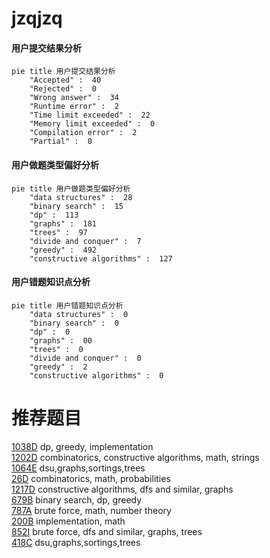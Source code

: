 # jzqjzq

<!-- tabs:start -->



#### **用户提交结果分析**

```mermaid
pie title 用户提交结果分析
    "Accepted" :  40
    "Rejected" :  0
    "Wrong answer" :  34
    "Runtime error" :  2
    "Time limit exceeded" :  22
    "Memory limit exceeded" :  0
    "Compilation error" :  2
    "Partial" :  0
```

#### **用户做题类型偏好分析**

```mermaid
pie title 用户做题类型偏好分析
    "data structures" :  28
    "binary search" :  15
    "dp" :  113
    "graphs" :  181
    "trees" :  97
    "divide and conquer" :  7
    "greedy" :  492
    "constructive algorithms" :  127
```
#### **用户错题知识点分析**

```mermaid
pie title 用户错题知识点分析
    "data structures" :  0
    "binary search" :  0
    "dp" :  0
    "graphs" :  00
    "trees" :  0
    "divide and conquer" :  0
    "greedy" :  2
    "constructive algorithms" :  0
```



<!-- tabs:end -->
# 推荐题目
[1038D](https://codeforces.com/contest/1038/problem/D)		dp,
                        greedy,
                        implementation		  
[1202D](https://codeforces.com/contest/1202/problem/D)		combinatorics,
                        constructive algorithms,
                        math,
                        strings		  
[1064E](https://codeforces.com/contest/1064/problem/E)		dsu,graphs,sortings,trees		  
[26D](https://codeforces.com/contest/26/problem/D)		combinatorics,
                        math,
                        probabilities		  
[1217D](https://codeforces.com/contest/1217/problem/D)		constructive algorithms,
                        dfs and similar,
                        graphs		  
[679B](https://codeforces.com/contest/679/problem/B)		binary search,
                        dp,
                        greedy		  
[787A](https://codeforces.com/contest/787/problem/A)		brute force,
                        math,
                        number theory		  
[200B](https://codeforces.com/contest/200/problem/B)		implementation,
                        math		  
[852I](https://codeforces.com/contest/852/problem/I)		brute force,
                        dfs and similar,
                        graphs,
                        trees		  
[418C](https://codeforces.com/contest/418/problem/C)		dsu,graphs,sortings,trees		  
